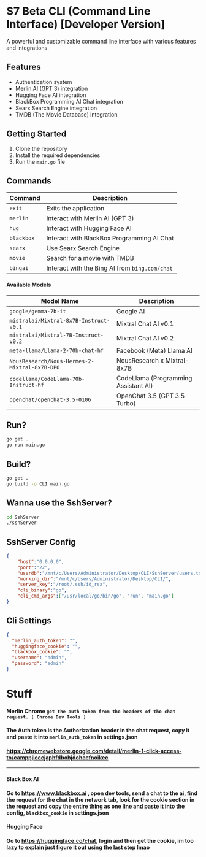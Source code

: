 
# S7 Beta CLI (Command Line Interface) [Developer Version]


A powerful and customizable command line interface with various features and integrations.

Features
--------

* Authentication system
* Merlin AI (GPT 3) integration
* Hugging Face AI integration
* BlackBox Programming AI Chat integration
* Searx Search Engine integration
* TMDB (The Movie Database) integration

Getting Started
---------------

1. Clone the repository
2. Install the required dependencies
3. Run the `main.go` file

Commands
--------

| Command | Description |
| --- | --- |
| `exit` | Exits the application |
| `merlin` | Interact with Merlin AI (GPT 3) |
| `hug` | Interact with Hugging Face AI |
| `blackbox` | Interact with BlackBox Programming AI Chat |
| `searx` | Use Searx Search Engine |
| `movie` | Search for a movie with TMDB |
|`bingai`| Interact with the Bing AI from `bing.com/chat`

#### Available Models

| Model Name | Description |
| --- | --- |
| `google/gemma-7b-it` | Google AI |
| `mistralai/Mixtral-8x7B-Instruct-v0.1` | Mixtral Chat AI v0.1 |
| `mistralai/Mistral-7B-Instruct-v0.2` | Mixtral Chat AI v0.2 |
| `meta-llama/Llama-2-70b-chat-hf` | Facebook (Meta) Llama AI |
| `NousResearch/Nous-Hermes-2-Mixtral-8x7B-DPO` | NousResearch x Mixtral-8x7B |
| `codellama/CodeLlama-70b-Instruct-hf` | CodeLlama (Programming Assistant AI) |
| `openchat/openchat-3.5-0106` | OpenChat 3.5 (GPT 3.5 Turbo) |

## Run?
```bash
go get .
go run main.go
```
## Build?
```bash
go get .
go build -o CLI main.go
```
## Wanna use the SshServer?
```bash
cd SshServer
./sshServer
```
## SshServer Config
```json
{
    "host":"0.0.0.0",
    "port":"22",
    "userdb":"/mnt/c/Users/Administrator/Desktop/CLI/SshServer/users.txt",
    "working_dir":"/mnt/c/Users/Administrator/Desktop/CLI/",
    "server_key":"/root/.ssh/id_rsa",
    "cli_binary":"go",
    "cli_cmd_args":["/usr/local/go/bin/go", "run", "main.go"]
}
```
## Cli Settings
```json
{
  "merlin_auth_token": "",
  "huggingface_cookie": "",
  "blackbox_cookie": "",
  "username": "admin",
  "password": "admin"
}
```
# Stuff
#### Merlin Chrome `get the auth token from the headers of the chat request. ( Chrome Dev Tools ) `

#### The Auth token is the Authorization header in the chat request, copy it and paste it into `merlin_auth_token` in settings.json


#### https://chromewebstore.google.com/detail/merlin-1-click-access-to/camppjleccjaphfdbohjdohecfnoikec

---
#### Black Box AI
#### Go to https://www.blackbox.ai , open dev tools, send a chat to the ai, find the request for the chat in the network tab, look for the cookie section in the request and copy the entire thing as one line and paste it into the config, `blackbox_cookie` in settings.json
#### Hugging Face
#### Go to https://huggingface.co/chat, login and then get the cookie, im too lazy to explain just figure it out using the last step lmao
